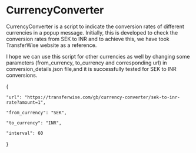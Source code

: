 # CurrencyConverter

CurrencyConverter is a script to indicate the conversion rates of different currencies in a popup message.
Initially, this is developed to check the conversion rates from SEK to INR and to achieve this, we have took TransferWise website as a reference.

I hope we can use this script for other currencies as well by changing some parameters (from_currency, to_currency and corresponding url) in conversion_details.json file,and it is successfully tested for SEK to INR conversions.

{
	
	"url": "https://transferwise.com/gb/currency-converter/sek-to-inr-rate?amount=1",
	
	"from_currency": "SEK",
	
	"to_currency": "INR",
	
	"interval": 60
	
}

